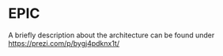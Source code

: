 # EPIC 
A briefly description about the architecture can be found under https://prezi.com/p/bygj4pdknx1t/
